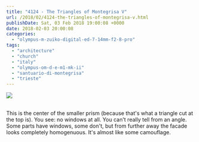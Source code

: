 ```yaml
---
title: "4124 - The Triangles of Montegrisa V"
url: /2018/02/4124-the-triangles-of-montegrisa-v.html
publishDate: Sat, 03 Feb 2018 19:00:08 +0000
date: 2018-02-03 20:00:08
categories: 
  - "olympus-m-zuiko-digital-ed-7-14mm-f2-8-pro"
tags: 
  - "architecture"
  - "church"
  - "italy"
  - "olympus-om-d-e-m1-mk-ii"
  - "santuario-di-montegrisa"
  - "trieste"
---
```

<div class="container">
<div class="center"><a target="_blank" href="https://d25zfm9zpd7gm5.cloudfront.net/1200x1200/2017/20170527_124639-Edit_lr.jpg"><img class="webfeedsFeaturedVisual" src="https://d25zfm9zpd7gm5.cloudfront.net/0600x0600/2017/20170527_124639-Edit_lr.jpg" /></a></div>
</div>
<br />

This is the center of the smaller prism (because that's what a triangle cut at the top is). You see: no windows at all. You can't really tell from an angle. Some parts have windows, some don't, but from further away the facade looks completely homogenuous. It's almost like some camouflage.
